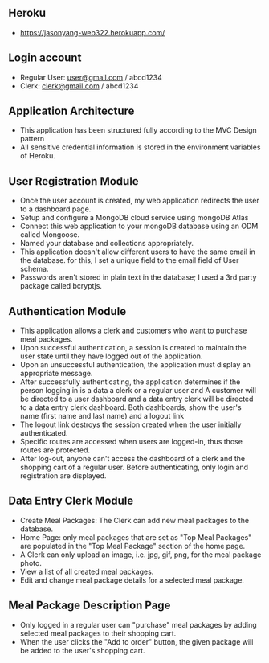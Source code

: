 ## Heroku
- https://jasonyang-web322.herokuapp.com/


## Login account
- Regular User: user@gmail.com / abcd1234
- Clerk: clerk@gmail.com / abcd1234


## Application Architecture
- This application has been structured fully according to the MVC Design pattern
- All sensitive credential information is stored in the environment variables of Heroku.


## User Registration Module
- Once the user account is created, my web application redirects the user to a dashboard page.
- Setup and configure a MongoDB cloud service using mongoDB Atlas
- Connect this web application to your mongoDB database using an ODM called Mongoose.
- Named your database and collections appropriately.
- This application doesn't allow different users to have the same email in the database. for this, I set a unique field to the email field of User schema.
- Passwords aren't stored in plain text in the database; I used a 3rd party package called bcryptjs.


## Authentication Module
- This application allows a clerk and customers who want to purchase meal packages.
- Upon successful authentication, a session is created to maintain the user state until they have logged out of the application. 
- Upon an unsuccessful authentication, the application must display an appropriate message.
- After successfully authenticating, the application determines if the person logging in is a data a clerk or a regular user and A customer will be directed to a user dashboard and a data entry clerk will be directed to a data entry clerk dashboard. Both dashboards, show the user's name (first name and last name) and a logout link
- The logout link destroys the session created when the user initially authenticated.
- Specific routes are accessed when users are logged-in, thus those routes are protected.
- After log-out, anyone can't access the dashboard of a clerk and the shopping cart of a regular user. Before authenticating, only login and registration are displayed.


## Data Entry Clerk Module
- Create Meal Packages: The Clerk can add new meal packages to the database.
- Home Page: only meal packages that are set as "Top Meal Packages" are populated in the "Top Meal Package" section of the home page.
- A Clerk can only upload an image, i.e. jpg, gif, png, for the meal package photo.
- View a list of all created meal packages.
- Edit and change meal package details for a selected meal package.


## Meal Package Description Page
- Only logged in a regular user can "purchase" meal packages by adding selected meal packages to their shopping cart. 
- When the user clicks the "Add to order" button, the given package will be added to the user's shopping cart.
